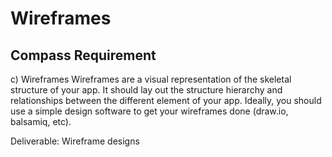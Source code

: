 # Wireframes

## Compass Requirement

c) Wireframes
Wireframes are a visual representation of the skeletal structure of your app. It should lay out the structure hierarchy and relationships between the different element of your app. Ideally, you should use a simple design software to get your wireframes done (draw.io, balsamiq, etc).

Deliverable: Wireframe designs
